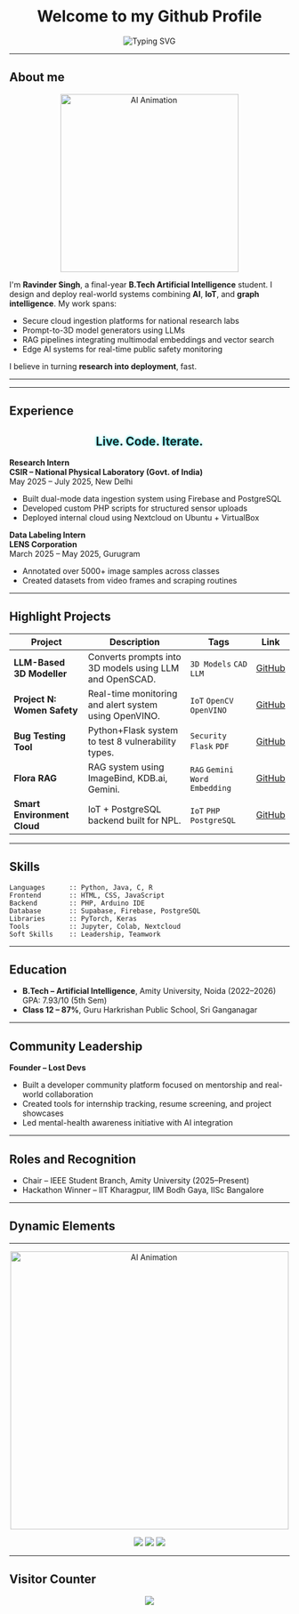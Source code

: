 <h1 align="center">Welcome to my Github Profile</h1>
<p align="center">
<img src="https://readme-typing-svg.demolab.com?font=Fira+Code&weight=700&size=22&pause=1000&center=true&vCenter=true&width=500&lines=AI/ML+Researcher;Developer;Author" alt="Typing SVG" />

</p>

---

## About me

<div align="center">
  <img src="https://user-images.githubusercontent.com/74038190/213907751-b72c7d4d-1c61-4d61-b274-8c4e8b7d3b1a.gif" width="320" alt="AI Animation">
</div>

I'm **Ravinder Singh**, a final-year **B.Tech Artificial Intelligence** student. I design and deploy real-world systems combining **AI**, **IoT**, and **graph intelligence**. My work spans:

- Secure cloud ingestion platforms for national research labs  
- Prompt-to-3D model generators using LLMs  
- RAG pipelines integrating multimodal embeddings and vector search  
- Edge AI systems for real-time public safety monitoring  

I believe in turning **research into deployment**, fast.

---
---

## Experience
<h2 align="center">
  <span style="filter: blur(0.5px) brightness(1.2); text-shadow: 0 0 4px #0ef;">Live. Code. Iterate.</span>
</h2>


**Research Intern**  
**CSIR – National Physical Laboratory (Govt. of India)**  
May 2025 – July 2025, New Delhi  
- Built dual-mode data ingestion system using Firebase and PostgreSQL  
- Developed custom PHP scripts for structured sensor uploads  
- Deployed internal cloud using Nextcloud on Ubuntu + VirtualBox

**Data Labeling Intern**  
**LENS Corporation**  
March 2025 – May 2025, Gurugram  
- Annotated over 5000+ image samples across classes  
- Created datasets from video frames and scraping routines

---

## Highlight Projects

| Project | Description | Tags | Link |
|--------|-------------|------|------|
| **LLM-Based 3D Modeller** | Converts prompts into 3D models using LLM and OpenSCAD. | `3D Models` `CAD` `LLM` | [GitHub](#) |
| **Project N: Women Safety** | Real-time monitoring and alert system using OpenVINO. | `IoT` `OpenCV` `OpenVINO` | [GitHub](#) |
| **Bug Testing Tool** | Python+Flask system to test 8 vulnerability types. | `Security` `Flask` `PDF` | [GitHub](#) |
| **Flora RAG** | RAG system using ImageBind, KDB.ai, Gemini. | `RAG` `Gemini` `Word Embedding` | [GitHub](#) |
| **Smart Environment Cloud** | IoT + PostgreSQL backend built for NPL. | `IoT` `PHP` `PostgreSQL` | [GitHub](#) |

---

## Skills

```
Languages      :: Python, Java, C, R
Frontend       :: HTML, CSS, JavaScript
Backend        :: PHP, Arduino IDE
Database       :: Supabase, Firebase, PostgreSQL
Libraries      :: PyTorch, Keras
Tools          :: Jupyter, Colab, Nextcloud
Soft Skills    :: Leadership, Teamwork
```

---

## Education

- **B.Tech – Artificial Intelligence**, Amity University, Noida (2022–2026)  
  GPA: 7.93/10 (5th Sem)
- **Class 12 – 87%**, Guru Harkrishan Public School, Sri Ganganagar

---

## Community Leadership

**Founder – Lost Devs**  
- Built a developer community platform focused on mentorship and real-world collaboration  
- Created tools for internship tracking, resume screening, and project showcases  
- Led mental-health awareness initiative with AI integration

---

## Roles and Recognition

- Chair – IEEE Student Branch, Amity University (2025–Present)  
- Hackathon Winner – IIT Kharagpur, IIM Bodh Gaya, IISc Bangalore

---

## Dynamic Elements
---

<div align="center">
  <img src="https://user-images.githubusercontent.com/74038190/213907751-b72c7d4d-1c61-4d61-b274-8c4e8b7d3b1a.gif" width="500" alt="AI Animation">
</div>

<p align="center">
  <a href="https://lostdevs.io"><img src="https://img.shields.io/badge/LostDevs-Explore-darkgreen?style=for-the-badge" /></a>
  <a href="https://linkedin.com/in/ravinderwbt"><img src="https://img.shields.io/badge/LinkedIn-Connect-blue?style=for-the-badge&logo=linkedin" /></a>
  <a href="mailto:whoravinder@gmail.com"><img src="https://img.shields.io/badge/Gmail-Contact-red?style=for-the-badge&logo=gmail" /></a>
</p>

---

## Visitor Counter

<p align="center">
  <img src="https://profile-counter.glitch.me/whoravinder/count.svg" />
</p>
